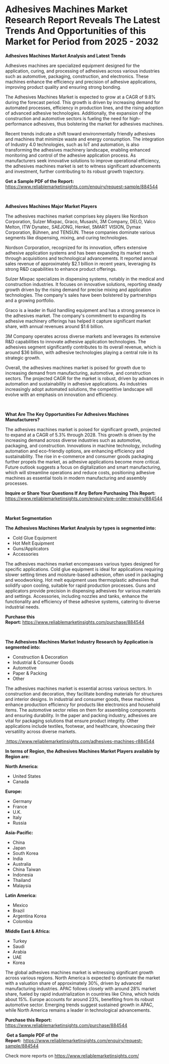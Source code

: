 <p><h1>Adhesives Machines Market Research Report Reveals The Latest Trends And Opportunities of this Market for Period from 2025 - 2032</h1></p><p><strong>Adhesives Machines Market Analysis and Latest Trends</strong></p>
<p><p>Adhesives machines are specialized equipment designed for the application, curing, and processing of adhesives across various industries such as automotive, packaging, construction, and electronics. These machines enhance the efficiency and precision of adhesive applications, improving product quality and ensuring strong bonding.</p><p>The Adhesives Machines Market is expected to grow at a CAGR of 9.8% during the forecast period. This growth is driven by increasing demand for automated processes, efficiency in production lines, and the rising adoption of advanced adhesive technologies. Additionally, the expansion of the construction and automotive sectors is fueling the need for high-performance adhesives, thus bolstering the market for adhesives machines.</p><p>Recent trends indicate a shift toward environmentally friendly adhesives and machines that minimize waste and energy consumption. The integration of Industry 4.0 technologies, such as IoT and automation, is also transforming the adhesives machinery landscape, enabling enhanced monitoring and control of the adhesive application process. As manufacturers seek innovative solutions to improve operational efficiency, the adhesives machines market is set to witness significant advancements and investment, further contributing to its robust growth trajectory.</p></p>
<p><strong>Get a Sample PDF of the Report:&nbsp;</strong> <a href="https://www.reliablemarketinsights.com/enquiry/request-sample/884544?utm_campaign=2413&utm_medium=2&utm_source=Github&utm_content=ia&utm_term=25022025&utm_id=adhesives-machines">https://www.reliablemarketinsights.com/enquiry/request-sample/884544</a></p>
<p>&nbsp;</p>
<p><strong>Adhesives Machines Major Market Players</strong></p>
<p><p>The adhesives machines market comprises key players like Nordson Corporation, Sulzer Mixpac, Graco, Musashi, 3M Company, DELO, Valco Melton, ITW Dynatec, SAEJONG, Henkel, SMART VISION, Dymax Corporation, Bühnen, and TENSUN. These companies dominate various segments like dispensing, mixing, and curing technologies.</p><p>Nordson Corporation, recognized for its innovation, offers extensive adhesive application systems and has been expanding its market reach through acquisitions and technological advancements. It reported annual sales revenue of approximately $2.1 billion in recent years, leveraging its strong R&D capabilities to enhance product offerings.</p><p>Sulzer Mixpac specializes in dispensing systems, notably in the medical and construction industries. It focuses on innovative solutions, reporting steady growth driven by the rising demand for precise mixing and application technologies. The company's sales have been bolstered by partnerships and a growing portfolio.</p><p>Graco is a leader in fluid handling equipment and has a strong presence in the adhesives market. The company's commitment to expanding its adhesive machinery offerings has helped it capture significant market share, with annual revenues around $1.6 billion.</p><p>3M Company operates across diverse markets and leverages its extensive R&D capabilities to innovate adhesive application technologies. The adhesives segment significantly contributes to its overall revenue, which is around $36 billion, with adhesive technologies playing a central role in its strategic growth.</p><p>Overall, the adhesives machines market is poised for growth due to increasing demand from manufacturing, automotive, and construction sectors. The projected CAGR for the market is robust, driven by advances in automation and sustainability in adhesive applications. As industries increasingly adopt automated solutions, the competitive landscape will evolve with an emphasis on innovation and efficiency.</p></p>
<p>&nbsp;</p>
<p><strong>What Are The Key Opportunities For Adhesives Machines Manufacturers?</strong></p>
<p><p>The adhesives machines market is poised for significant growth, projected to expand at a CAGR of 5.3% through 2028. This growth is driven by the increasing demand across diverse industries such as automotive, packaging, and construction. Innovations in machine technology, including automation and eco-friendly options, are enhancing efficiency and sustainability. The rise in e-commerce and consumer goods packaging further propels the market, as adhesive applications become more critical. Future outlook suggests a focus on digitalization and smart manufacturing, which will streamline operations and reduce costs, positioning adhesive machines as essential tools in modern manufacturing and assembly processes.</p></p>
<p><strong>Inquire or Share Your Questions If Any Before Purchasing This Report:</strong> <a href="https://www.reliablemarketinsights.com/enquiry/pre-order-enquiry/884544?utm_campaign=2413&utm_medium=2&utm_source=Github&utm_content=ia&utm_term=25022025&utm_id=adhesives-machines">https://www.reliablemarketinsights.com/enquiry/pre-order-enquiry/884544</a></p>
<p>&nbsp;</p>
<p><strong>Market Segmentation</strong></p>
<p><strong>The Adhesives Machines Market Analysis by types is segmented into:</strong></p>
<p><ul><li>Cold Glue Equipment</li><li>Hot Melt Equipment</li><li>Guns/Applicators</li><li>Accessories</li></ul></p>
<p><p>The adhesives machines market encompasses various types designed for specific applications. Cold glue equipment is ideal for applications requiring slower setting times and moisture-based adhesion, often used in packaging and woodworking. Hot melt equipment uses thermoplastic adhesives that solidify upon cooling, suitable for rapid production processes. Guns and applicators provide precision in dispensing adhesives for various materials and settings. Accessories, including nozzles and tanks, enhance the functionality and efficiency of these adhesive systems, catering to diverse industrial needs.</p></p>
<p><strong>Purchase this Report:&nbsp;</strong><a href="https://www.reliablemarketinsights.com/purchase/884544?utm_campaign=2413&utm_medium=2&utm_source=Github&utm_content=ia&utm_term=25022025&utm_id=adhesives-machines">https://www.reliablemarketinsights.com/purchase/884544</a></p>
<p>&nbsp;</p>
<p><strong>The Adhesives Machines Market Industry Research by Application is segmented into:</strong></p>
<p><ul><li>Construction & Decoration</li><li>Industrial & Consumer Goods</li><li>Automotive</li><li>Paper & Packing</li><li>Other</li></ul></p>
<p><p>The adhesives machines market is essential across various sectors. In construction and decoration, they facilitate bonding materials for structures and interior designs. In industrial and consumer goods, these machines enhance production efficiency for products like electronics and household items. The automotive sector relies on them for assembling components and ensuring durability. In the paper and packing industry, adhesives are vital for packaging solutions that ensure product integrity. Other applications include textiles, footwear, and healthcare, showcasing their versatility across diverse markets.</p></p>
<p><a href="https://www.reliablemarketinsights.com/adhesives-machines-r884544?utm_campaign=2413&utm_medium=2&utm_source=Github&utm_content=ia&utm_term=25022025&utm_id=adhesives-machines">&nbsp;https://www.reliablemarketinsights.com/adhesives-machines-r884544</a></p>
<p><strong>In terms of Region, the Adhesives Machines Market Players available by Region are:</strong></p>
<p>
    <p> <strong> North America: </strong>
        <ul>
            <li>United States</li>
            <li>Canada</li>
        </ul>
        </p> 
    <p> <strong> Europe: </strong>
        <ul>
            <li>Germany</li>
            <li>France</li>
            <li>U.K.</li>
            <li>Italy</li>
            <li>Russia</li>
        </ul>
        </p> 
    <p> <strong> Asia-Pacific: </strong>
        <ul>
            <li>China</li>
            <li>Japan</li>
            <li>South Korea</li>
            <li>India</li>
            <li>Australia</li>
            <li>China Taiwan</li>
            <li>Indonesia</li>
            <li>Thailand</li>
            <li>Malaysia</li>
        </ul>
        </p> 
    <p> <strong> Latin America: </strong>
        <ul>
            <li>Mexico</li>
            <li>Brazil</li>
            <li>Argentina Korea</li>
            <li>Colombia</li>
        </ul>
        </p> 
    <p> <strong> Middle East & Africa: </strong>
        <ul>
            <li>Turkey</li>
            <li>Saudi</li>
            <li>Arabia</li>
            <li>UAE</li>
            <li>Korea</li>
        </ul>
    </p>
    </p>
<p><p>The global adhesives machines market is witnessing significant growth across various regions. North America is expected to dominate the market with a valuation share of approximately 30%, driven by advanced manufacturing industries. APAC follows closely with around 28% market share, fueled by rapid industrialization in countries like China, which holds about 15%. Europe accounts for around 23%, benefiting from its robust automotive sector. Emerging trends suggest sustained growth in APAC, while North America remains a leader in technological advancements.</p></p>
<p><strong>Purchase this Report: </strong><a href="https://www.reliablemarketinsights.com/purchase/884544?utm_campaign=2413&utm_medium=2&utm_source=Github&utm_content=ia&utm_term=25022025&utm_id=adhesives-machines">https://www.reliablemarketinsights.com/purchase/884544</a></p>
<p>&nbsp;<strong>Get a Sample PDF of the Report:&nbsp;&nbsp;</strong><a href="https://www.reliablemarketinsights.com/enquiry/request-sample/884544?utm_campaign=2413&utm_medium=2&utm_source=Github&utm_content=ia&utm_term=25022025&utm_id=adhesives-machines">https://www.reliablemarketinsights.com/enquiry/request-sample/884544</a></p>
<p><strong></strong></p>
<p>Check more reports on <a href="https://www.reliablemarketinsights.com/?utm_campaign=2413&utm_medium=2&utm_source=Github&utm_content=ia&utm_term=25022025&utm_id=adhesives-machines">https://www.reliablemarketinsights.com/</a></p>